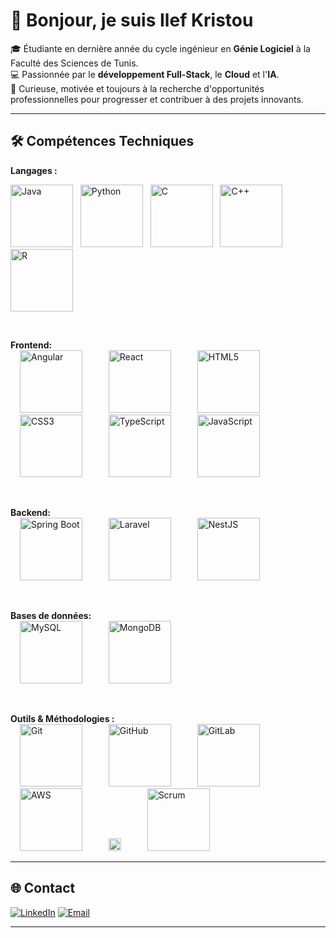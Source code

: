 # 👋 Bonjour, je suis Ilef Kristou  

🎓 Étudiante en dernière année du cycle ingénieur en **Génie Logiciel** à la Faculté des Sciences de Tunis.  
💻 Passionnée par le **développement Full-Stack**, le **Cloud** et l'**IA**.  
🚀 Curieuse, motivée et toujours à la recherche d'opportunités professionnelles pour progresser et contribuer à des projets innovants.  

---

## 🛠️ Compétences Techniques

**Langages :**  

<img src="https://skillicons.dev/icons?i=java" title="Java" height="100"/> &nbsp;
<img src="https://skillicons.dev/icons?i=python" title="Python" height="100"/> &nbsp;
<img src="https://skillicons.dev/icons?i=c" title="C" height="100"/> &nbsp;
<img src="https://skillicons.dev/icons?i=cpp" title="C++" height="100"/> &nbsp;
<img src="https://skillicons.dev/icons?i=r" title="R" height="100"/>


<br>

**Frontend:**  
<img src="https://skillicons.dev/icons?i=angular" title="Angular" height="100" style="margin: 0 15px;" /> &nbsp;
<img src="https://skillicons.dev/icons?i=react" title="React" height="100" style="margin: 0 15px;" /> &nbsp;
<img src="https://skillicons.dev/icons?i=html" title="HTML5" height="100" style="margin: 0 15px;" /> &nbsp;
<img src="https://skillicons.dev/icons?i=css" title="CSS3" height="100" style="margin: 0 15px;" /> &nbsp;
<img src="https://skillicons.dev/icons?i=ts" title="TypeScript" height="100" style="margin: 0 15px;" /> &nbsp;
<img src="https://skillicons.dev/icons?i=js" title="JavaScript" height="100" style="margin: 0 15px;" /> &nbsp;

<br>

**Backend:**  
<img src="https://skillicons.dev/icons?i=spring" title="Spring Boot" height="100" style="margin: 0 15px;" /> &nbsp;
<img src="https://skillicons.dev/icons?i=laravel" title="Laravel" height="100" style="margin: 0 15px;" /> &nbsp;
<img src="https://skillicons.dev/icons?i=nestjs" title="NestJS" height="100" style="margin: 0 15px;" /> &nbsp;

<br>

**Bases de données:**  
<img src="https://skillicons.dev/icons?i=mysql" title="MySQL" height="100" style="margin: 0 15px;" /> &nbsp;
<img src="https://skillicons.dev/icons?i=mongodb" title="MongoDB" height="100" style="margin: 0 15px;" /> &nbsp;

<br>

**Outils & Méthodologies :**  
<img src="https://skillicons.dev/icons?i=git" title="Git" height="100" style="margin: 0 15px;" /> &nbsp;
<img src="https://skillicons.dev/icons?i=github" title="GitHub" height="100" style="margin: 0 15px;" /> &nbsp;
<img src="https://skillicons.dev/icons?i=gitlab" title="GitLab" height="100" style="margin: 0 15px;" /> &nbsp;
<img src="https://skillicons.dev/icons?i=aws" title="AWS" height="100" style="margin: 0 15px;" /> &nbsp;
<img src="https://skillicons.dev/icons?i=postman" title="Postman" height="20" style="margin: 0 15px;" /> &nbsp;
<img src="https://tse3.mm.bing.net/th/id/OIP.DYNJuYOGc_lgPwwBc3z0iQAAAA?rs=1&pid=ImgDetMain&o=7&rm=3" title="Scrum" height="100" style="margin: 0 15px;" />

---

## 🌐 Contact

[![LinkedIn](https://img.shields.io/badge/LinkedIn-0077B5?style=for-the-badge&logo=linkedin&logoColor=white)](https://www.linkedin.com/in/ilef-kristou-99374a302/)
[![Email](https://img.shields.io/badge/Email-D14836?style=for-the-badge&logo=gmail&logoColor=white)](mailto:ilef.kristou@etudiant-fst.utm.tn)

---
